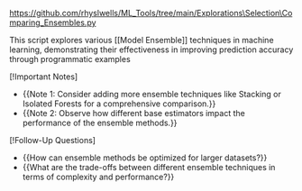 https://github.com/rhyslwells/ML_Tools/tree/main/Explorations\Selection\Comparing_Ensembles.py

This script explores various [[Model Ensemble]] techniques in machine learning, demonstrating their effectiveness in improving prediction accuracy through programmatic examples

 [!Important Notes]
 - {{Note 1: Consider adding more ensemble techniques like Stacking or Isolated Forests for a comprehensive comparison.}}
 - {{Note 2: Observe how different base estimators impact the performance of the ensemble methods.}}

 [!Follow-Up Questions]
 - {{How can ensemble methods be optimized for larger datasets?}}
 - {{What are the trade-offs between different ensemble techniques in terms of complexity and performance?}}
